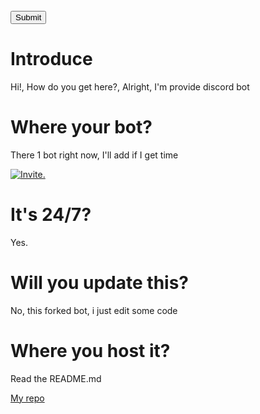 <html>
  <head>
    <title>reCAPTCHA demo: Verify</title>
    <script src="https://www.google.com/recaptcha/api.js" async defer></script>
  </head>
  <body>
    <form action="?" method="POST">
      <div class="g-recaptcha" data-sitekey="your_site_key"></div>
      <br/>
      <input type="submit" value="Submit">
    </form>
  </body>
</html>



# Introduce


Hi!, How do you get here?, Alright, I'm provide discord bot


# Where your bot?


There 1 bot right now, I'll add if I get time


<a href="https://discord.com/api/oauth2/authorize?client_id=952445818810540042&scope=bot+applications.commands&permissions=8"><img src="https://img.shields.io/static/v1?label=Invite%20Me&message=EnderEliteBot%239749&plastic&color=5865F2&logo=discord" alt="Invite."></a>

# It's 24/7?
Yes.


# Will you update this?
No, this forked bot, i just edit some code


# Where you host it?
Read the README.md

[My repo](https://github.com/zairullahdev/rawon)
